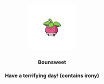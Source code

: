 <p align="center">
    <img src="https://raw.githubusercontent.com/PokeAPI/sprites/master/sprites/pokemon/761.png" width="150" height="150">
</p>
<h3 align="center"> <b>Bounsweet</b></h3>
<h3 align="center">Have a terrifying day! (contains irony)</h3>
